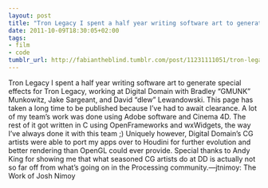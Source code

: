 ```yaml
---
layout: post
title: "Tron Legacy I spent a half year writing software art to generate special effects for Tron Legacy, working at Digital Domain with Bradley “GMUNK” Munkowitz, Jake Sargeant, and David “dlew” Lewandowski. This page has taken a long time to be published because I’ve had to await clearance. A lot of my team’s work was done using Adobe software and Cinema 4D. The rest of it got written in C   using OpenFrameworks and wxWidgets, the way I’ve always done it with this team ;) Uniquely however, Digital Domain’s CG artists were able to port my apps over to Houdini for further evolution and better rendering than OpenGL could ever provide. Special thanks to Andy King for showing me that what seasoned CG artists do at DD is actually not so far off from what’s going on in the Processing community."
date: 2011-10-09T18:30:05+02:00
tags:
- film
- code
tumblr_url: http://fabiantheblind.tumblr.com/post/11231111051/tron-legacy-i-spent-a-half-year-writing-software
---
```

Tron Legacy
I spent a half year writing software art to generate special effects for Tron Legacy, working at Digital Domain with Bradley “GMUNK” Munkowitz, Jake Sargeant, and David “dlew” Lewandowski. This page has taken a long time to be published because I’ve had to await clearance. A lot of my team’s work was done using Adobe software and Cinema 4D. The rest of it got written in C   using OpenFrameworks and wxWidgets, the way I’ve always done it with this team ;) Uniquely however, Digital Domain’s CG artists were able to port my apps over to Houdini for further evolution and better rendering than OpenGL could ever provide. Special thanks to Andy King for showing me that what seasoned CG artists do at DD is actually not so far off from what’s going on in the Processing community.—jtnimoy: The Work of Josh Nimoy
